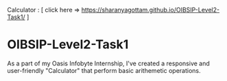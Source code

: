 Calculator : [ click here => https://sharanyagottam.github.io/OIBSIP-Level2-Task1/  ]

# OIBSIP-Level2-Task1
As a part of my Oasis Infobyte Internship, I've created a responsive and user-friendly "Calculator" that perform basic arithemetic operations.

